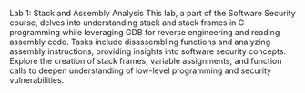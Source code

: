 Lab 1: Stack and Assembly Analysis
This lab, a part of the Software Security course, delves into understanding stack and stack frames in C programming while leveraging GDB for reverse engineering and reading assembly code. 
Tasks include disassembling functions and analyzing assembly instructions, providing insights into software security concepts.
Explore the creation of stack frames, variable assignments, and function calls to deepen understanding of low-level programming and security vulnerabilities.
